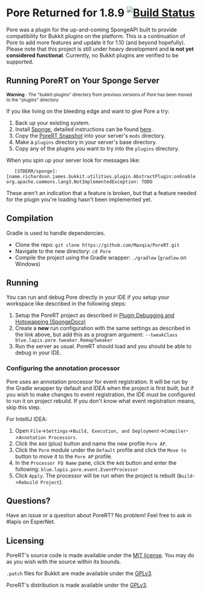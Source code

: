 # Pore Returned for 1.8.9 [![Build Status](http://jenkins.maxqia.com/buildStatus/icon?job=PoreRT-backport)](http://jenkins.maxqia.com/job/PoreRT-backport/)

Pore was a plugin for the up-and-coming SpongeAPI built to provide compatibility for Bukkit plugins on the platform.
This is a continuation of Pore to add more features and update it for 1.10 (and beyond hopefully).
Please note that this project is still under heavy development and **is not yet considered functional**. Currently, no
Bukkit plugins are verified to be supported.

## Running PoreRT on Your Sponge Server
<sup>**Warning** : The "bukkit-plugins" directory from previous versions of Pore has been moved to the "plugins" directory</sup>

If you like living on the bleeding edge and want to give Pore a try:

1. Back up your existing system.
2. Install [Sponge](https://www.spongepowered.org/), detailed instructions can be found [here](https://docs.spongepowered.org/en/server/getting-started/) .
3. Copy the [PoreRT Snapshot](https://jenkins.maxqia.com/job/PoreRT-backport/lastSuccessfulBuild/) into your server's `mods` directory.
4. Make a `plugins` directory in your server's base directory.
5. Copy any of the plugins you want to try into the `plugins` directory.

When you spin up your server look for messages like:

```
   [STDERR/sponge]: [name.richardson.james.bukkit.utilities.plugin.AbstractPlugin:onEnable:118]: org.apache.commons.lang3.NotImplementedException: TODO
```   

These aren't an indication that a feature is broken, but that a feature needed for the plugin you're loading hasn't been implemented yet.

## Compilation

Gradle is used to handle dependencies.

- Clone the repo: `git clone https://github.com/Maxqia/PoreRT.git`
- Navigate to the new directory: `cd Pore`
- Compile the project using the Gradle wrapper: `./gradlew` (`gradlew` on Windows)

## Running

You can run and debug Pore directly in your IDE if you setup your workspace like described in the following steps:

1. Setup the PoreRT project as described in
[Plugin Debugging and Hotswapping (SpongeDocs)](https://docs.spongepowered.org/en/plugin/debugging.html)
2. Create a **new** run configuration with the same settings as described in the link above, but add this as a program
argument: `--tweakClass blue.lapis.pore.tweaker.RemapTweaker`
3. Run the server as usual. PoreRT should load and you should be able to debug in your IDE.

### Configuring the annotation processor

Pore uses an annotation processor for event registration. It will be run by the Gradle wrapper by default and IDEA when
the project is first built, but if you wish to make changes to event registration, the IDE must be configured to run it
on project rebuild. If you don't know what event registration means, skip this step.

For IntelliJ IDEA:

1. Open `File`->`Settings`->`Build, Execution, and Deployment`->`Compiler`->`Annotation Processors`.
2. Click the `Add` (plus) button and name the new profile `Pore AP`.
3. Click the `Pore` module under the `Default` profile and click the `Move to` button to move it to the `Pore AP`
profile.
4. In the `Processor FQ Name` pane, click the `Add` button and enter the following:
`blue.lapis.pore.event.EventProcessor`
5. Click `Apply`. The processor will be run when the project is rebuilt (`Build`->`Rebuild Project`).

## Questions?

Have an issue or a question about PoreRT? No problem! Feel free to ask in #lapis on EsperNet.

## Licensing

PoreRT's source code is made available under the [MIT license](http://opensource.org/licenses/MIT). You may do as you wish
with the source within its bounds.

`.patch` files for Bukkit are made available under the [GPLv3](http://opensource.org/licenses/gpl-3.0.html).

PoreRT's distribution is made available under the [GPLv3](http://opensource.org/licenses/gpl-3.0.html).

